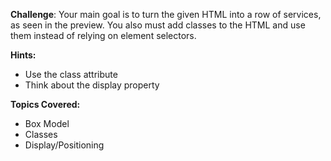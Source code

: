 **Challenge**:
Your main goal is to turn the given HTML into a row of services, as seen in the preview. You also must add classes to the HTML and use them instead of relying on element selectors.

**Hints:**
 - Use the class attribute
 - Think about the display property

**Topics Covered:**
 - Box Model
 - Classes
 - Display/Positioning